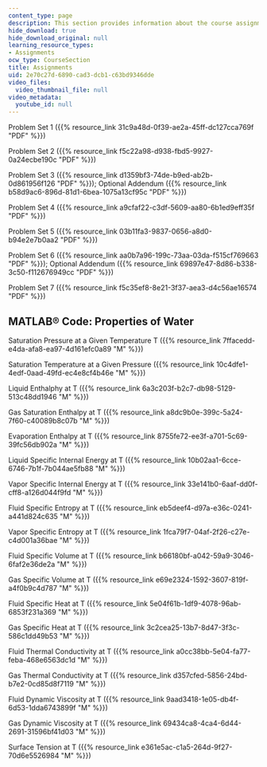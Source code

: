 ```yaml
---
content_type: page
description: This section provides information about the course assignments.
hide_download: true
hide_download_original: null
learning_resource_types:
- Assignments
ocw_type: CourseSection
title: Assignments
uid: 2e70c27d-6890-cad3-dcb1-c63bd9346dde
video_files:
  video_thumbnail_file: null
video_metadata:
  youtube_id: null
---
```


Problem Set 1 ({{% resource_link 31c9a48d-0f39-ae2a-45ff-dc127cca769f "PDF" %}})

Problem Set 2 ({{% resource_link f5c22a98-d938-fbd5-9927-0a24ecbe190c "PDF" %}})

Problem Set 3 ({{% resource_link d1359bf3-74de-b9ed-ab2b-0d861956f126 "PDF" %}}); Optional Addendum ({{% resource_link b58d9ac6-896d-81d1-6bea-1075a13cf95c "PDF" %}})

Problem Set 4 ({{% resource_link a9cfaf22-c3df-5609-aa80-6b1ed9eff35f "PDF" %}})

Problem Set 5 ({{% resource_link 03b11fa3-9837-0656-a8d0-b94e2e7b0aa2 "PDF" %}})

Problem Set 6 ({{% resource_link aa0b7a96-199c-73aa-03da-f515cf769663 "PDF" %}}); Optional Addendum ({{% resource_link 69897e47-8d86-b338-3c50-f112676949cc "PDF" %}})

Problem Set 7 ({{% resource_link f5c35ef8-8e21-3f37-aea3-d4c56ae16574 "PDF" %}})

MATLAB® Code: Properties of Water
---------------------------------

Saturation Pressure at a Given Temperature T ({{% resource_link 7ffacedd-e4da-afa8-ea97-4d161efc0a89 "M" %}})

Saturation Temperature at a Given Pressure ({{% resource_link 10c4dfe1-4edf-0aad-49fd-ec4e8cf4b46e "M" %}})

Liquid Enthalphy at T ({{% resource_link 6a3c203f-b2c7-db98-5129-513c48dd1946 "M" %}})

Gas Saturation Enthalpy at T ({{% resource_link a8dc9b0e-399c-5a24-7f60-c40089b8c07b "M" %}})

Evaporation Enthalpy at T ({{% resource_link 8755fe72-ee3f-a701-5c69-39fc56db902a "M" %}})

Liquid Specific Internal Energy at T ({{% resource_link 10b02aa1-6cce-6746-7b1f-7b044ae5fb88 "M" %}})

Vapor Specific Internal Energy at T ({{% resource_link 33e141b0-6aaf-dd0f-cff8-a126d044f9fd "M" %}})

Fluid Specific Entropy at T ({{% resource_link eb5deef4-d97a-e36c-0241-a441d824c635 "M" %}})

Vapor Specific Entropy at T ({{% resource_link 1fca79f7-04af-2f26-c27e-c4d001a36bae "M" %}})

Fluid Specific Volume at T ({{% resource_link b66180bf-a042-59a9-3046-6faf2e36de2a "M" %}})

Gas Specific Volume at T ({{% resource_link e69e2324-1592-3607-819f-a4f0b9c4d787 "M" %}})

Fluid Specific Heat at T ({{% resource_link 5e04f61b-1df9-4078-96ab-6853f231a369 "M" %}})

Gas Specific Heat at T ({{% resource_link 3c2cea25-13b7-8d47-3f3c-586c1dd49b53 "M" %}})

Fluid Thermal Conductivity at T ({{% resource_link a0cc38bb-5e04-fa77-feba-468e6563dc1d "M" %}})

Gas Thermal Conductivity at T ({{% resource_link d357cfed-5856-24bd-b7e2-0cd85d8f7119 "M" %}})

Fluid Dynamic Viscosity at T ({{% resource_link 9aad3418-1e05-db4f-6d53-1dda6743899f "M" %}})

Gas Dynamic Viscosity at T ({{% resource_link 69434ca8-4ca4-6d44-2691-31596bf41d03 "M" %}})

Surface Tension at T ({{% resource_link e361e5ac-c1a5-264d-9f27-70d6e5526984 "M" %}})